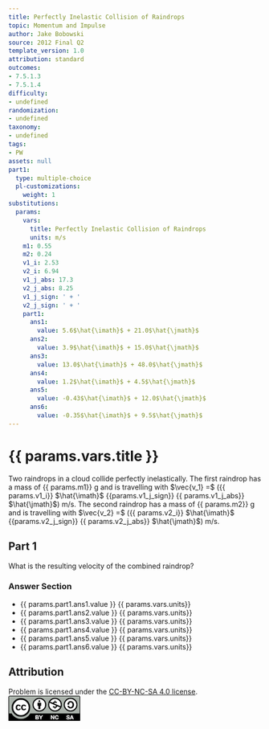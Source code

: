 ```yaml
---
title: Perfectly Inelastic Collision of Raindrops
topic: Momentum and Impulse
author: Jake Bobowski
source: 2012 Final Q2
template_version: 1.0
attribution: standard
outcomes:
- 7.5.1.3
- 7.5.1.4
difficulty:
- undefined
randomization:
- undefined
taxonomy:
- undefined
tags:
- PW
assets: null
part1:
  type: multiple-choice
  pl-customizations:
    weight: 1
substitutions:
  params:
    vars:
      title: Perfectly Inelastic Collision of Raindrops
      units: m/s
    m1: 0.55
    m2: 0.24
    v1_i: 2.53
    v2_i: 6.94
    v1_j_abs: 17.3
    v2_j_abs: 8.25
    v1_j_sign: ' + '
    v2_j_sign: ' + '
    part1:
      ans1:
        value: 5.6$\hat{\imath}$ + 21.0$\hat{\jmath}$
      ans2:
        value: 3.9$\hat{\imath}$ + 15.0$\hat{\jmath}$
      ans3:
        value: 13.0$\hat{\imath}$ + 48.0$\hat{\jmath}$
      ans4:
        value: 1.2$\hat{\imath}$ + 4.5$\hat{\jmath}$
      ans5:
        value: -0.43$\hat{\imath}$ + 12.0$\hat{\jmath}$
      ans6:
        value: -0.35$\hat{\imath}$ + 9.5$\hat{\jmath}$
---
```

# {{ params.vars.title }}
Two raindrops in a cloud collide perfectly inelastically. The first raindrop has a mass of {{ params.m1}} g and is travelling with $\vec{v_1} =$ ({{ params.v1_i}} $\hat{\imath}$ {{params.v1_j_sign}} {{ params.v1_j_abs}} $\hat{\jmath}$) m/s.
The second raindrop has a mass of {{ params.m2}} g and is travelling with $\vec{v_2} =$ ({{ params.v2_i}} $\hat{\imath}$ {{params.v2_j_sign}} {{ params.v2_j_abs}} $\hat{\jmath}$) m/s.

## Part 1

What is the resulting velocity of the combined raindrop?

### Answer Section

- {{ params.part1.ans1.value }} {{ params.vars.units}}
- {{ params.part1.ans2.value }} {{ params.vars.units}}
- {{ params.part1.ans3.value }} {{ params.vars.units}}
- {{ params.part1.ans4.value }} {{ params.vars.units}}
- {{ params.part1.ans5.value }} {{ params.vars.units}}
- {{ params.part1.ans6.value }} {{ params.vars.units}}

## Attribution

Problem is licensed under the [CC-BY-NC-SA 4.0 license](https://creativecommons.org/licenses/by-nc-sa/4.0/).<br> ![The Creative Commons 4.0 license requiring attribution-BY, non-commercial-NC, and share-alike-SA license.](https://raw.githubusercontent.com/firasm/bits/master/by-nc-sa.png)